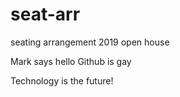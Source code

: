# seat-arr
seating arrangement 2019 open house

Mark says hello
Github is gay

Technology is the future!